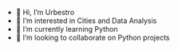 - 👋 Hi, I’m Urbestro
- 👀 I’m interested in Cities and Data Analysis
- 🌱 I’m currently learning Python
- 💞️ I’m looking to collaborate on Python projects

<!---
urbestro/urbestro is a ✨ special ✨ repository because its `README.md` (this file) appears on your GitHub profile.
You can click the Preview link to take a look at your changes.
--->
